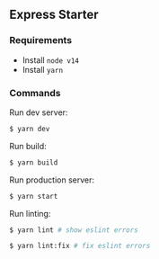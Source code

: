 ## Express Starter

### Requirements

- Install `node v14`
- Install `yarn`

### Commands

Run dev server:

```bash
$ yarn dev
```

Run build:

```bash
$ yarn build
```

Run production server:

```bash
$ yarn start
```

Run linting:

```bash
$ yarn lint # show eslint errors

$ yarn lint:fix # fix eslint errors
```
